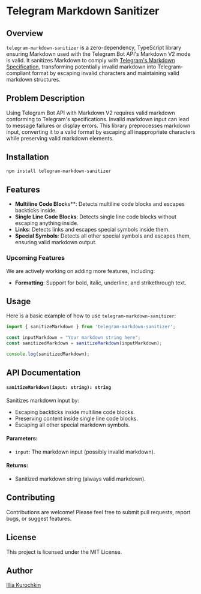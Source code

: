 # Telegram Markdown Sanitizer

## Overview
`telegram-markdown-sanitizer` is a zero-dependency, TypeScript library ensuring Markdown used with the Telegram Bot API's Markdown V2 mode is valid. It sanitizes Markdown to comply with [Telegram's Markdown Specification](https://core.telegram.org/bots/api), transforming potentially invalid markdown into Telegram-compliant format by escaping invalid characters and maintaining valid markdown structures.

## Problem Description
Using Telegram Bot API with Markdown V2 requires valid markdown conforming to Telegram's specifications. Invalid markdown input can lead to message failures or display errors. This library preprocesses markdown input, converting it to a valid format by escaping all inappropriate characters while preserving valid markdown elements.

## Installation

```bash
npm install telegram-markdown-sanitizer
```

## Features

- **Multiline Code Bloc**ks**: Detects multiline code blocks and escapes backticks inside.
- **Single Line Code Blocks**: Detects single line code blocks without escaping anything inside.
- **Links**: Detects links and escapes special symbols inside them.
- **Special Symbols**: Detects all other special symbols and escapes them, ensuring valid markdown output.

### Upcoming Features

We are actively working on adding more features, including:

- **Formatting**: Support for bold, italic, underline, and strikethrough text.

## Usage
Here is a basic example of how to use `telegram-markdown-sanitizer`:

```typescript
import { sanitizeMarkdown } from 'telegram-markdown-sanitizer';

const inputMarkdown = "Your markdown string here";
const sanitizedMarkdown = sanitizeMarkdown(inputMarkdown);

console.log(sanitizedMarkdown);
```

## API Documentation

#### `sanitizeMarkdown(input: string): string`
Sanitizes markdown input by:
- Escaping backticks inside multiline code blocks.
- Preserving content inside single line code blocks.
- Escaping all other special markdown symbols.

#### Parameters:
- `input`: The markdown input (possibly invalid markdown).

#### Returns:
- Sanitized markdown string (always valid markdown).

## Contributing
Contributions are welcome! Please feel free to submit pull requests, report bugs, or suggest features.

## License
This project is licensed under the MIT License.

## Author
[Illia Kurochkin](https://github.com/illyakurochkin)